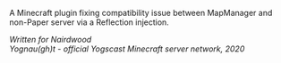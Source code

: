 A Minecraft plugin fixing compatibility issue between MapManager and non-Paper server via a Reflection injection.  

*Written for Nairdwood*  
*Yognau(gh)t - official Yogscast Minecraft server network, 2020*
